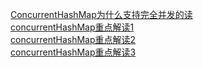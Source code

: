 [ConcurrentHashMap为什么支持完全并发的读](https://blog.csdn.net/enjoyinwind/article/details/41148895)  
[concurrentHashMap重点解读1](http://www.importnew.com/28263.html)  
[concurrentHashMap重点解读2](http://www.importnew.com/28263.html)  
[concurrentHashMap重点解读3](http://www.importnew.com/22007.html)  